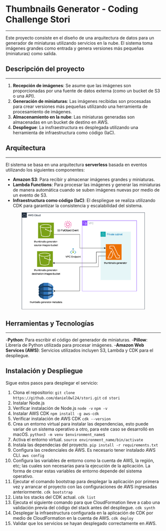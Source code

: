 # Thumbnails Generator - Coding Challenge Stori
***
Este proyecto consiste en el diseño de una arquitectura de datos para un generador de miniaturas utilizando servicios en la nube. El sistema toma imágenes grandes como entrada y genera versiones más pequeñas (miniaturas) como salida.
## Descripción del proyecto
***
1. **Recepción de imágenes**: Se asume que las imágenes son proporcionadas por una fuente de datos externa (como un bucket de S3 o una API).
2. **Generación de miniaturas**: Las imágenes recibidas son procesadas para crear versiones más pequeñas utilizando una herramienta de procesamiento de imágenes.
3. **Almacenamiento en la nube**: Las miniaturas generadas son almacenadas en un bucket de destino en AWS.
4. **Despliegue**: La insfraestructura es desplegada utilizando una herramienta de infraestructura como código (IaC).

## Arquitectura
***
El sistema se basa en una arquitectura **serverless** basada en eventos utilizando los siguientes componentes:

- **Amazon S3**: Para recibir y almacenar imágenes grandes y miniaturas.
- **Lambda Functions**: Para procesar las imágenes y generar las miniaturas de manera automática cuando se suben imágenes nuevas por medio de un evento de S3.
- **Infraestructura como código (IaC)**: El despliegue se realiza utilizando CDK para garantizar la consistencia y escalabilidad del sistema.

<p align="center">
  <img src="images/arquitectura_thumbnails.drawio.png" alt="Arquitectura propuesta para la solución" width="400"/>
</p>

## Herramientas y Tecnologías
***
-**Python**: Para escribir el código del generador de miniaturas.
-**Pillow**: Librería de Python utilizada para procesar imágenes.
-**Amazon Web Services (AWS)**: Servicios utilizados incluyen S3, Lambda y CDK para el despliegue. 

## Instalación y Despliegue

Sigue estos pasos para desplegar el servicio:

1.	Clona el repositorio:
    ```git clone https://github.com/danielOwl24/stori.git```
    ```cd stori```
2. Instalar Node.js
3. Verificar instalación de Node.js
    ```node -v```
    ```npm -v```
3. Instalar AWS CDK
    ```npm install -g aws-cdk```
4. Verificar instalación de AWS CDK
    ```cdk --version```
5. Crea un entorno virtual para instalar las dependencias, esto puede variar de un sistema operativo a otro, para este caso se desarrolló en macOS.
   ```python3 -m venv $environment_name$```
6. Activa el entorno virtual.
    ```source environment_name/bin/activate```
7. Instala las dependecias del proyecto.
    ```pip install -r requirements.txt```
8. Configura las credenciales de AWS. Es necesario tener instalado AWS CLI.
    ```aws config```
9. Configura las variables de entorno como la cuenta de AWS, la región, etc; las cuales son necesarias para la ejecución de la aplicación. La forma de crear estas variables de entorno depende del sistema operativo.
10. Ejecutar el comando bootstrap para desplegar la aplicación por primera vez y arrancar el proyecto con las configuraciones de AWS ingresadas anteriormente.
    ```cdk bootstrap```
11. Lista los stacks del CDK actual.
    ```cdk list```
12. Ejecuta el siguiente comando para que CloudFormation lleve a cabo una validación previa del código del stack antes del despliegue.
    ```cdk synth```
13. Desplegar la infraestructura configurada en la aplicación de CDK por medio de CloudFormation en la cuenta de AWS.
   ```cdk deploy```
14. Validar que los servicios se hayan desplegado correctamente en AWS.

